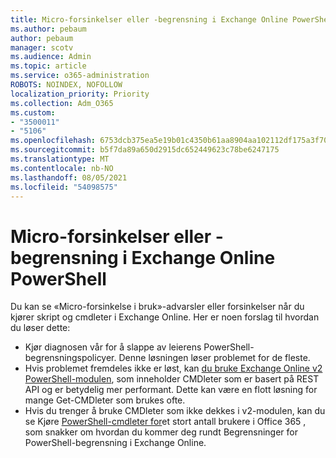 ```yaml
---
title: Micro-forsinkelser eller -begrensning i Exchange Online PowerShell
ms.author: pebaum
author: pebaum
manager: scotv
ms.audience: Admin
ms.topic: article
ms.service: o365-administration
ROBOTS: NOINDEX, NOFOLLOW
localization_priority: Priority
ms.collection: Adm_O365
ms.custom:
- "3500011"
- "5106"
ms.openlocfilehash: 6753dcb375ea5e19b01c4350b61aa8904aa102112df175a3f70281d18a634dbf
ms.sourcegitcommit: b5f7da89a650d2915dc652449623c78be6247175
ms.translationtype: MT
ms.contentlocale: nb-NO
ms.lasthandoff: 08/05/2021
ms.locfileid: "54098575"
---
```

# <a name="micro-delays-or-throttling-in-exchange-online-powershell"></a>Micro-forsinkelser eller -begrensning i Exchange Online PowerShell

Du kan se «Micro-forsinkelse i bruk»-advarsler eller forsinkelser når du kjører skript og cmdleter i Exchange Online. Her er noen forslag til hvordan du løser dette:

- Kjør diagnosen vår for å slappe av leierens PowerShell-begrensningspolicyer. Denne løsningen løser problemet for de fleste.
- Hvis problemet fremdeles ikke er løst, kan [du bruke Exchange Online v2 PowerShell-modulen](/powershell/exchange/exchange-online/exchange-online-powershell-v2/exchange-online-powershell-v2?view=exchange-ps&preserve-view=true), som inneholder CMDleter som er basert på REST API og er betydelig mer performant. Dette kan være en flott løsning for mange Get-CMDleter som brukes ofte.
- Hvis du trenger å bruke CMDleter som ikke dekkes i v2-modulen, kan du se Kjøre [PowerShell-cmdleter for](https://techcommunity.microsoft.com/t5/exchange-team-blog/updated-running-powershell-cmdlets-for-large-numbers-of-users-in/ba-p/1000628#)et stort antall brukere i Office 365 , som snakker om hvordan du kommer deg rundt Begrensninger for PowerShell-begrensning i Exchange Online.
